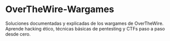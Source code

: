 # OverTheWire-Wargames
Soluciones documentadas y explicadas de los wargames de OverTheWire. Aprende hacking ético, técnicas básicas de pentesting y CTFs paso a paso desde cero.
